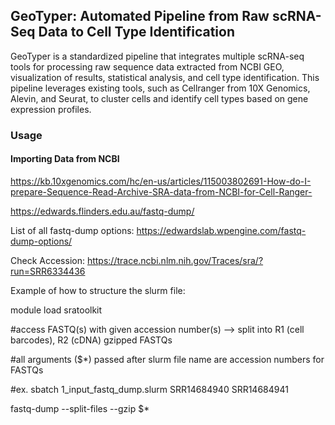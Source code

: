 ## GeoTyper: Automated Pipeline from Raw scRNA-Seq Data to Cell Type Identification

GeoTyper is a standardized pipeline that integrates multiple scRNA-seq tools for processing raw sequence data extracted from NCBI GEO, visualization of results, statistical analysis, and cell type identification. This pipeline leverages existing tools, such as Cellranger from 10X Genomics, Alevin, and Seurat, to cluster cells and identify cell types based on gene expression profiles.

### Usage 

#### Importing Data from NCBI

https://kb.10xgenomics.com/hc/en-us/articles/115003802691-How-do-I-prepare-Sequence-Read-Archive-SRA-data-from-NCBI-for-Cell-Ranger- 

https://edwards.flinders.edu.au/fastq-dump/ 

List of all fastq-dump options: https://edwardslab.wpengine.com/fastq-dump-options/

Check Accession: https://trace.ncbi.nlm.nih.gov/Traces/sra/?run=SRR6334436 

Example of how to structure the slurm file: 


module load sratoolkit

#access FASTQ(s) with given accession number(s) --> split into R1 (cell barcodes), R2 (cDNA) gzipped FASTQs

#all arguments ($*) passed after slurm file name are accession numbers for FASTQs

#ex. sbatch 1_input_fastq_dump.slurm SRR14684940 SRR14684941

fastq-dump --split-files --gzip  $*





